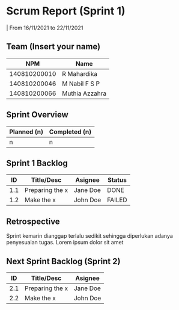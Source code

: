 # Scrum Report (Sprint 1)
| From 16/11/2021 to 22/11/2021

## Team (Insert your name)
| NPM           | Name          |
| ------------- |---------------|
| 140810200010  | R Mahardika   |
| 140810200046  | M Nabil F S P |
| 140810200066  | Muthia Azzahra|

## Sprint Overview
| Planned (n)   | Completed (n) |
| ------------- |-------------- |
| n             | n             |

## Sprint 1 Backlog

| ID  | Title/Desc | Asignee | Status |
| --- | ---------- | ------- | ------ |
| 1.1 | Preparing the x | Jane Doe | DONE |
| 1.2 | Make the x | John Doe | FAILED |

## Retrospective 

Sprint kemarin dianggap terlalu sedikit sehingga diperlukan adanya penyesuaian tugas. Lorem ipsum dolor sit amet

## Next Sprint Backlog (Sprint 2)
| ID  | Title/Desc | Asignee | 
| --- | ---------- | ------- | 
| 2.1 | Preparing the x | Jane Doe | 
| 2.2 | Make the x | John Doe | 